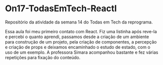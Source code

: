 # On17-TodasEmTech-ReactI
Repositório da atividade da semana 14 do Todas em Tech da reprograma.

Essa aula foi meu primeiro contato com React. Fiz uma listinha após reve-la e percebi o quanto aprendi, 
passamos desde a criação de um ambiente para construção de um projeto, pela criação de componentes, a percepção e criação de props e deixamos encaminhado 
o estudo de estado, com o uso de um exemplo. 
A professora Simara acompanhou bastante e fez várias repetições para fixação do conteúdo.

